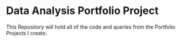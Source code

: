# Data Analysis Portfolio Project
This Repository will hold all of the code and queries from the Portfolio Projects I create.
